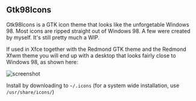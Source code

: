Gtk98Icons
----------

Gtk98Icons is a GTK icon theme
that looks like the unforgetable Windows 98.
Most icons are ripped straight out of Windows 98. 
A few were created by myself.
It's still pretty much a WIP.

If used in Xfce together with the Redmond GTK
theme and the Redmond Xfwm theme you will end
up with a desktop that looks fairly close to
Windows 98, as shown here:

  ![screenshot](http://i55.tinypic.com/xat7bt.png)

Install by downloading to `~/.icons`
(for a system wide installation, use `/usr/share/icons/`)
